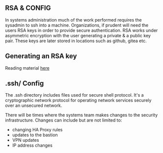 ## RSA & CONFIG

In systems administration much of the work performed requires the sysadmin to ssh into a machine. Organizations, if prudent will need the users RSA keys in order to provide secure authentication. RSA works under asymmetric encryption with the user generating a private & a public key pair. These keys are later stored in locations such as github, gitea etc. 

## Generating an RSA key 

Reading material [here](https://piechowski.io/post/how-to-use-openssl-genpkey-rsa/)

## .ssh/ Config

The .ssh directory includes files used for secure shell protocol. It's a cryptographic network protocol for operating network services securely over an unsecured network.

There will be times where the systems team makes changes to the security infrastructure. Changes can include but are not limited to:

* changing HA Proxy rules 
* updates to the bastion
* VPN updates 
* IP address changes 

